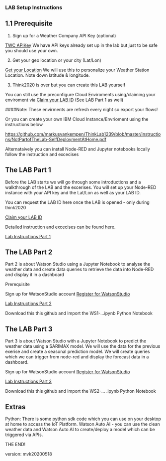 
### LAB Setup Instructions

## 1.1 Prerequisite 

1. Sign up for a Weather Company API Key (optional) 

[TWC APIKey](https://callforcode.weather.com/register) 
We have API keys already set up in the lab but just to be safe you should use your own.

2. Get your geo location or your city (Lat/Lon)

[Get your Location](https://www.latlong.net/) 
We will use this to personalize your Weather Station Location. Note down latitude & longitude.

3. Think2020 is over but you can create this LAB yourself 

You can still use the preconfigure Cloud Enviroments using/claiming your enviroment via 
[Claim your LAB ID](https://thinklab1239.mybluemix.net/claimid)
(See LAB Part 1 as well)

####Note: These envirments are refresh every night so export your flows!

Or you can create your own IBM Cloud Instance/Envrioment using the instructions below

https://github.com/markusvankempen/ThinkLab1239/blob/master/instructions/NotPartofTheLab-SelfDeploymentAtHome.pdf

Alternataively you can install Node-RED and Jupyter notebooks locally follow the instruction and excecises 

## The LAB Part 1
Before the LAB starts we will go through some introductions and a walkthrough of the LAB and the excerises.
You will set up your Node-RED instance with your API key and the Lat/Lon as well as your LAB ID.

You can request the LAB ID here once the LAB is opened - only during think2020

[Claim your LAB ID](https://thinklab1239.mybluemix.net/claimid)

Detailed instruction and excecises can be found here.

[Lab Instructions Part 1](https://github.com/markusvankempen/ThinkLab1239/blob/master/instructions/Lab1239-PartOne.pdf)

## The LAB Part 2
Part 2 is about Watson Studio using a Jupyter Notebook to analyse the weather data and create data queries to retrieve the data into Node-RED and display it in a dashboard

Prerequisite 

Sign up for WatsonStudio account 
[Register for WatsonStudio](https://dataplatform.cloud.ibm.com/registration/stepone)

[Lab Instructions Part 2](https://github.com/markusvankempen/ThinkLab1239/blob/master/instructions/Lab1239-PartTwo.pdf)

Download this this github and Import the WS1-...ipynb Python Notebook

## The LAB Part 3
Part 3 is about Watson Studio with a Jupyter Notebook to predict the weather data using a SARIMAX model.
We will use the data for the previous exerise and create a seasonal prediction model. We will create queries which we can trigger from node-red and display the forecast data in a dashboard.

Sign up for WatsonStudio account 
[Register for WatsonStudio](https://dataplatform.cloud.ibm.com/registration/stepone)

[Lab Instructions Part 3](https://github.com/markusvankempen/ThinkLab1239/blob/master/instructions/Lab1239-PartThree.pdf)

Download this this github and Import the WS2-... .ipynb Python Notebook
## Extras

Python: There is some python sdk code which you can use on your desktop at home to access the IoT Platform.
Watson Auto AI - you can use the clean weather data and Watson Auto AI to create/deploy a model which can be triggered via APIs. 

THE END!




version: mvk20200518
